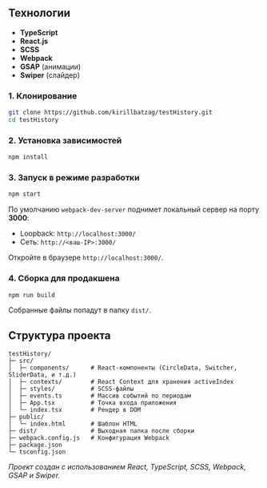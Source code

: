 
## Технологии

- **TypeScript**  
- **React.js**  
- **SCSS**  
- **Webpack**  
- **GSAP** (анимации)  
- **Swiper** (слайдер)  

### 1. Клонирование

```bash
git clone https://github.com/kirillbatzag/testHistory.git
cd testHistory
```

### 2. Установка зависимостей

```bash
npm install
```

### 3. Запуск в режиме разработки

```bash
npm start
```

По умолчанию `webpack-dev-server` поднимет локальный сервер на порту **3000**:

- Loopback:  `http://localhost:3000/`
- Сеть:       `http://<ваш‑IP>:3000/`

Откройте в браузере `http://localhost:3000/`.

### 4. Сборка для продакшена

```bash
npm run build
```

Собранные файлы попадут в папку `dist/`.

## Структура проекта

```
testHistory/
├─ src/
│  ├─ components/      # React‑компоненты (CircleData, Switcher, SliderData, и т.д.)
│  ├─ contexts/        # React Context для хранения activeIndex
│  ├─ styles/          # SCSS‑файлы
│  ├─ events.ts        # Массив событий по периодам
│  ├─ App.tsx          # Точка входа приложения
│  └─ index.tsx        # Рендер в DOM
├─ public/
│  └─ index.html       # Шаблон HTML
├─ dist/               # Выходная папка после сборки
├─ webpack.config.js   # Конфигурация Webpack
├─ package.json
└─ tsconfig.json
```

_Проект создан с использованием React, TypeScript, SCSS, Webpack, GSAP и Swiper._
